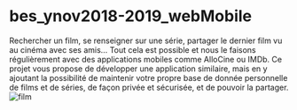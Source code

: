 # bes_ynov2018-2019_webMobile
Rechercher un film, se renseigner sur une série, partager le dernier film vu au cinéma avec ses amis… Tout cela est possible et nous le faisons régulièrement avec des applications mobiles comme AlloCine ou IMDb. Ce projet vous propose de développer une application similaire, mais en y ajoutant la possibilité de maintenir votre propre base de donnée personnelle de films et de séries, de façon privée et sécurisée, et de pouvoir la partager.
![film](https://nsa40.casimages.com/img/2019/03/11/190311091425885669.png)
